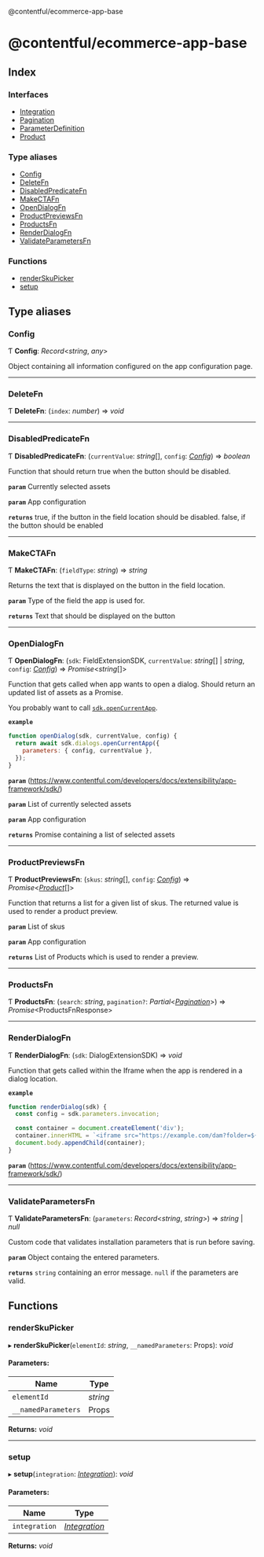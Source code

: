 @contentful/ecommerce-app-base

# @contentful/ecommerce-app-base

## Index

### Interfaces

* [Integration](interfaces/integration.md)
* [Pagination](interfaces/pagination.md)
* [ParameterDefinition](interfaces/parameterdefinition.md)
* [Product](interfaces/product.md)

### Type aliases

* [Config](README.md#config)
* [DeleteFn](README.md#deletefn)
* [DisabledPredicateFn](README.md#disabledpredicatefn)
* [MakeCTAFn](README.md#makectafn)
* [OpenDialogFn](README.md#opendialogfn)
* [ProductPreviewsFn](README.md#productpreviewsfn)
* [ProductsFn](README.md#productsfn)
* [RenderDialogFn](README.md#renderdialogfn)
* [ValidateParametersFn](README.md#validateparametersfn)

### Functions

* [renderSkuPicker](README.md#renderskupicker)
* [setup](README.md#setup)

## Type aliases

### Config

Ƭ **Config**: *Record*<*string*, *any*\>

Object containing all information configured on the app configuration page.

___

### DeleteFn

Ƭ **DeleteFn**: (`index`: *number*) => *void*

___

### DisabledPredicateFn

Ƭ **DisabledPredicateFn**: (`currentValue`: *string*[], `config`: [*Config*](README.md#config)) => *boolean*

Function that should return true when the button should be disabled.

**`param`** Currently selected assets

**`param`** App configuration

**`returns`** true, if the button in the field location should be disabled. false, if the button should be enabled

___

### MakeCTAFn

Ƭ **MakeCTAFn**: (`fieldType`: *string*) => *string*

Returns the text that is displayed on the button in the field location.

**`param`** Type of the field the app is used for.

**`returns`** Text that should be displayed on the button

___

### OpenDialogFn

Ƭ **OpenDialogFn**: (`sdk`: FieldExtensionSDK, `currentValue`: *string*[] \| *string*, `config`: [*Config*](README.md#config)) => *Promise*<*string*[]\>

Function that gets called when app wants to open a dialog. Should return an updated list of assets as a Promise.

You probably want to call [`sdk.openCurrentApp`](https://www.contentful.com/developers/docs/extensibility/app-framework/sdk/#open-the-current-app-in-a-dialog).

**`example`** 
```javascript
function openDialog(sdk, currentValue, config) {
  return await sdk.dialogs.openCurrentApp({
    parameters: { config, currentValue },
  });
}

```

**`param`** (https://www.contentful.com/developers/docs/extensibility/app-framework/sdk/)

**`param`** List of currently selected assets

**`param`** App configuration

**`returns`** Promise containing a list of selected assets

___

### ProductPreviewsFn

Ƭ **ProductPreviewsFn**: (`skus`: *string*[], `config`: [*Config*](README.md#config)) => *Promise*<[*Product*](interfaces/product.md)[]\>

Function that returns a list for a given list of skus. The returned value is used to render a product preview.

**`param`** List of skus

**`param`** App configuration

**`returns`** List of Products which is used to render a preview.

___

### ProductsFn

Ƭ **ProductsFn**: (`search`: *string*, `pagination?`: *Partial*<[*Pagination*](interfaces/pagination.md)\>) => *Promise*<ProductsFnResponse\>

___

### RenderDialogFn

Ƭ **RenderDialogFn**: (`sdk`: DialogExtensionSDK) => *void*

Function that gets called within the Iframe when the app is rendered in a dialog location.

**`example`** 
```javascript
function renderDialog(sdk) {
  const config = sdk.parameters.invocation;

  const container = document.createElement('div');
  container.innerHTML = `<iframe src="https://example.com/dam?folder=${config.folder}" width="400" height="650" style="border:none;"/>`;
  document.body.appendChild(container);
}
```

**`param`** (https://www.contentful.com/developers/docs/extensibility/app-framework/sdk/)

___

### ValidateParametersFn

Ƭ **ValidateParametersFn**: (`parameters`: *Record*<*string*, *string*\>) => *string* \| *null*

Custom code that validates installation parameters that is run before saving.

**`param`** Object containg the entered parameters.

**`returns`** `string` containing an error message. `null` if the parameters are valid.

## Functions

### renderSkuPicker

▸ **renderSkuPicker**(`elementId`: *string*, `__namedParameters`: Props): *void*

#### Parameters:

Name | Type |
------ | ------ |
`elementId` | *string* |
`__namedParameters` | Props |

**Returns:** *void*

___

### setup

▸ **setup**(`integration`: [*Integration*](interfaces/integration.md)): *void*

#### Parameters:

Name | Type |
------ | ------ |
`integration` | [*Integration*](interfaces/integration.md) |

**Returns:** *void*
